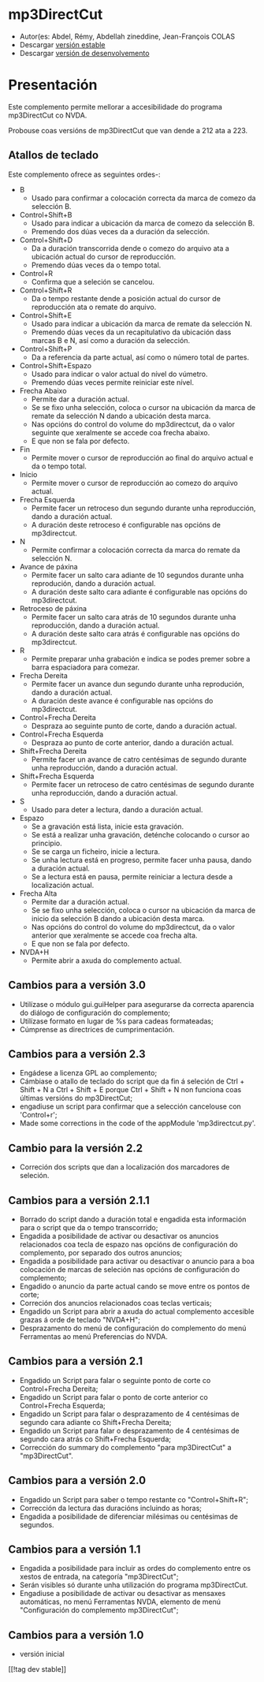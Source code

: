 # mp3DirectCut #

*	 Autor(es: Abdel, Rémy, Abdellah zineddine, Jean-François COLAS
*	 Descargar  [versión estable][1]
*	 Descargar [versión de desenvolvemento][2]

# Presentación #

Este complemento permite mellorar a accesibilidade do programa mp3DirectCut
co NVDA.

Probouse coas versións de mp3DirectCut que van dende a 212 ata a 223.

## Atallos de teclado ##

Este complemento ofrece as seguintes ordes-:

*	B
	*	Usado para confirmar a colocación correcta da marca de comezo da selección B.
*	Control+Shift+B
	*	Usado para indicar a ubicación da marca de comezo da selección B.
	*	Premendo dos dúas veces da a duración da selección.
*	Control+Shift+D
	*	Da a duración transcorrida dende o comezo do arquivo ata a ubicación actual do cursor de reproducción.
	*	Premendo dúas veces da o tempo total.
*	Control+R
	*	Confirma que a seleción se cancelou.
*	Control+Shift+R
	*	Da o tempo restante dende a posición actual do cursor de reproducción ata o remate do arquivo.
*	Control+Shift+E
	*	Usado para indicar a ubicación da marca de remate da selección N.
	*	Premendo dúas veces da un recapitulativo da ubicación dass marcas B e N, así como a duración da selección.
*	Control+Shift+P
	*	Da a referencia da parte actual, así como o número total de partes.
*	Control+Shift+Espazo
	*	Usado para indicar o valor actual do nível do vúmetro.
	*	Premendo dúas veces permite reiniciar este nível.
*	Frecha Abaixo
	*	Permite dar a duración actual.
	*	Se se fixo unha selección, coloca o cursor na ubicación da marca de remate da selección N dando a ubicación desta marca.
	*	Nas opcións do control do volume do mp3directcut, da o valor seguinte que xeralmente se accede coa frecha abaixo.
	*	E que non se fala por defecto.
*	Fin
	*	Permite mover o cursor de reproducción ao final do arquivo actual e da o tempo total.
*	Inicio
	*	Permite mover o cursor de reproducción ao comezo do arquivo actual.
*	Frecha Esquerda
	*	Permite facer un retroceso dun segundo durante unha reproducción, dando a duración actual.
	*	A duración deste retroceso é configurable nas opcións de mp3directcut.
*	N
	*	Permite confirmar a colocación correcta da marca do remate da selección N.
*	Avance de páxina
	*	Permite facer un salto cara adiante de 10 segundos durante unha reprodución, dando a duración actual.
	*	A duración deste salto cara adiante é configurable nas opcións do mp3directcut.
*	Retroceso de páxina
	*	Permite facer un salto cara atrás de 10 segundos durante unha reproducción, dando a duración actual.
	*	A duración deste salto cara atrás é configurable nas opcións do mp3directcut.
*	R
	*	Permite preparar unha grabación e indica se podes premer sobre a barra espaciadora para comezar.
*	Frecha Dereita
	*	Permite facer un avance dun segundo durante unha reprodución, dando a duración actual.
	*	A duración deste avance é configurable nas opcións do mp3directcut.
*	Control+Frecha Dereita
	*	Despraza ao seguinte punto de corte, dando a duración actual.
*	Control+Frecha Esquerda
	*	Despraza ao punto de corte anterior, dando a duración actual.
*	Shift+Frecha Dereita
	*	Permite facer un avance de catro centésimas de segundo durante unha reproducción, dando a duración actual.
*	Shift+Frecha Esquerda
	*	Permite facer un retroceso de catro centésimas de segundo durante unha reproducción, dando a duración actual.
*	S
	*	Usado para deter a lectura, dando a duración actual.
*	Espazo
	*	Se a gravación está lista, inicie esta gravación.
	*	Se está a realizar unha gravación, deténche colocando o cursor ao principio.
	*	Se se carga un ficheiro, inicie a lectura.
	*	Se unha lectura está en progreso, permite facer unha pausa, dando a duración actual.
	*	Se a lectura está en pausa, permite reiniciar a lectura desde a localización actual.
*	Frecha Alta
	*	Permite dar a duración actual.
	*	Se se fixo unha selección, coloca o cursor na ubicación da marca de inicio da selección B dando a ubicación desta marca.
	*	Nas opcións do control do volume do mp3directcut, da o valor anterior que xeralmente se accede coa frecha alta.
	*	E que non se fala por defecto.
*	NVDA+H
	*	Permite abrir a axuda do complemento actual.

## Cambios para a versión 3.0 ##

*	 Utilízase o módulo gui.guiHelper para asegurarse da correcta aparencia do
   diálogo de configuración do complemento;
*	 Utilízase formato en lugar de %s para cadeas formateadas;
*	 Cúmprense as directrices de cumprimentación.

## Cambios para a versión 2.3 ##

*	 Engádese a licenza GPL ao complemento;
*	 Cámbiase o atallo de teclado do script que da fin á seleción de Ctrl +
   Shift + N a Ctrl + Shift + E porque Ctrl + Shift + N non funciona coas
   últimas versións do mp3DirectCut;
*	 engadiuse un script para confirmar que a selección cancelouse con
   'Control+r';
*	 Made some corrections in the code of the appModule 'mp3directcut.py'.

## Cambio para la versión 2.2 ##

*	 Correción dos scripts que dan a localización dos marcadores de seleción.

## Cambios para a versión 2.1.1 ##

*	 Borrado do script dando a duración total e engadida esta información para
   o script que da o tempo transcorrido;
*	 Engadida a posibilidade de activar ou desactivar os anuncios relacionados
   coa tecla de espazo nas opcións de configuración do complemento, por
   separado dos outros anuncios;
*	 Engadida a posibilidade para activar ou desactivar o anuncio para a boa
   colocación de marcas de seleción nas opcións de configuración do
   complemento;
*	 Engadido o anuncio da parte actual cando se move entre os pontos de
   corte;
*	 Correción dos anuncios relacionados coas teclas verticais;
*	 Engadido un Script para abrir a axuda do actual complemento accesible
   grazas á orde de teclado "NVDA+H";
*	 Desprazamento do menú de configuración do complemento do menú Ferramentas
   ao menú Preferencias do NVDA.

## Cambios para a versión 2.1 ##

*	 Engadido un Script para falar o seguinte ponto de corte co Control+Frecha
   Dereita;
*	 Engadido un Script para falar o ponto de corte anterior co Control+Frecha
   Esquerda;
*	 Engadido un Script para falar o desprazamento de 4 centésimas de segundo
   cara adiante co Shift+Frecha Dereita;
*	 Engadido un Script para falar o desprazamento de 4 centésimas de segundo
   cara atrás co Shift+Frecha Esquerda;
*	 Corrección do summary do complemento "para mp3DirectCut" a
   "mp3DirectCut".

## Cambios para a versión 2.0 ##

*	 Engadido un Script para saber o tempo restante co "Control+Shift+R";
*	 Corrección da lectura das duracións incluindo as horas;
*	 Engadida a posibilidade de diferenciar milésimas ou centésimas de
   segundos.

## Cambios para a versión 1.1 ##

*	 Engadida a posibilidade para incluir as ordes do complemento entre os xestos de entrada, na categoría "mp3DirectCut";
*	 Serán visibles só durante unha utilización do programa mp3DirectCut.
*	 Engadiuse a posibilidade de activar ou desactivar as mensaxes automáticas, no menú Ferramentas NVDA, elemento de menú "Configuración do complemento mp3DirectCut";

## Cambios para a versión 1.0 ##

*	 versión inicial

[[!tag dev stable]]

[1]: https://addons.nvda-project.org/files/get.php?file=mp3dc

[2]: https://addons.nvda-project.org/files/get.php?file=mp3dc-dev
